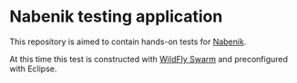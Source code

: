 Nabenik testing application
===========================

This repository is aimed to contain hands-on tests for [Nabenik](http://www.nabenik.com/).

At this time this test is constructed with [WildFly Swarm](http://wildfly-swarm.io/) and preconfigured with Eclipse.
